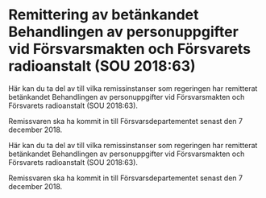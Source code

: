 # Remittering av betänkandet Behandlingen av personuppgifter vid Försvarsmakten och Försvarets radioanstalt (SOU 2018:63)

Här kan du ta del av till vilka remissinstanser som regeringen har remitterat betänkandet Behandlingen av personuppgifter vid Försvarsmakten och Försvarets radioanstalt (SOU 2018:63).

Remissvaren ska ha kommit in till Försvarsdepartementet senast den 7 december 2018.

Här kan du ta del av till vilka remissinstanser som regeringen har remitterat betänkandet Behandlingen av personuppgifter vid Försvarsmakten och Försvarets radioanstalt (SOU 2018:63).

Remissvaren ska ha kommit in till Försvarsdepartementet senast den 7 december 2018.
